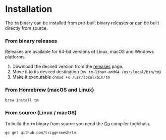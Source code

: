 # Installation

The `tm` binary can be installed from pre-built binary releases or can be built directly from source.

### From binary releases

Releases are available for 64-bit versions of Linux, macOS and Windows platforms.

1. Download the desired version from the [releases](https://github.com/triggermesh/tm/releases) page.
2. Move it to its desired destination (`mv tm-linux-amd64 /usr/local/bin/tm`)
3. Make it executable `chmod +x /usr/local/bin/tm`

### From Homebrew (macOS and Linux)

```bash
brew install tm
```

### From source (Linux / macOS)

To build the `tm` binary from source you need the [Go](https://golang.org/doc/install) compiler toolchain.

```bash
go get github.com/triggermesh/tm
```
